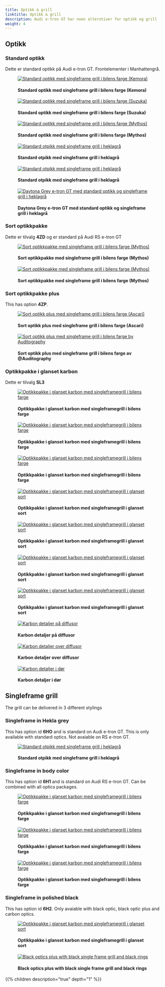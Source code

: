 ```yaml
---
title: Optikk & grill
linktitle: Optikk & grill
description: Audi e-tron GT har noen alterntiver for optikk og grill
weight: 4
---
```

<!-- markdownlint-disable MD033 -->

## Optikk

### Standard optikk

Dette er standard optikk på Audi e-tron GT. Frontelementer i Manhattengrå.

<figure>
    <a href="standardoptics_singleframebody_1.jpg">
        <img src="standardoptics_singleframebody_1s.jpg" alt="Standard optikk med singleframe grill i bilens farge (Kemora)" title="Standard optikk med singleframe grill i bilens farge (Kemora)">
    </a>
    <figcaption><h4>Standard optikk med singleframe grill i bilens farge (Kemora)</h4></figcaption>
</figure>

<figure>
    <a href="standardoptics_singleframebody_2.jpg">
        <img src="standardoptics_singleframebody_2s.jpg" alt="Standard optikk med singleframe grill i bilens farge (Suzuka)" title="Standard optikk med singleframe grill i bilens farge (Suzuka)">
    </a>
    <figcaption><h4>Standard optikk med singleframe grill i bilens farge (Suzuka)</h4></figcaption>
</figure>

<figure>
    <a href="standardoptics_singleframebody_3.jpg">
        <img src="standardoptics_singleframebody_3s.jpg" alt="Standard optikk med singleframe grill i bilens farge (Mythos)" title="Standard optikk med singleframe grill i bilens farge (Mythos)">
    </a>
    <figcaption><h4>Standard optikk med singleframe grill i bilens farge (Mythos)</h4></figcaption>
</figure>

<figure>
    <a href="standardoptics_singleframehekla_2.jpg">
        <img src="standardoptics_singleframehekla_2s.jpg" alt="Standard otpikk med singleframe grill i heklagrå" title="Standard otpikk med singleframe grill i heklagrå">
    </a>
    <figcaption><h4>Standard otpikk med singleframe grill i heklagrå</h4></figcaption>
</figure>

<figure>
    <a href="standardoptics_singleframehekla_3.jpg">
        <img src="standardoptics_singleframehekla_3s.jpg" alt="Standard otpikk med singleframe grill i heklagrå" title="Standard otpikk med singleframe grill i heklagrå">
    </a>
    <figcaption><h4>Standard otpikk med singleframe grill i heklagrå</h4></figcaption>
</figure>

<figure>
    <a href="standardoptics_singleframehekla_4.jpg">
        <img src="standardoptics_singleframehekla_4s.jpg" alt="Daytona Grey e-tron GT med standard optikk og singleframe grill i heklagrå" title="Daytona Grey e-tron GT med standard optikk og singleframe grill i heklagrå">
    </a>
    <figcaption><h4>Daytona Grey e-tron GT med standard optikk og singleframe grill i heklagrå</h4></figcaption>
</figure>

### Sort optikkpakke

Dette er tilvalg **4ZD** og er standard på Audi RS e-tron GT

<figure>
    <a href="blackoptics_singleframebody_1.jpg">
        <img src="blackoptics_singleframebody_1s.jpg" alt="Sort optikkpakke med singleframe grill i bilens farge (Mythos)" title="Sort optikkpakke med singleframe grill i bilens farge (Mythos)">
    </a>
    <figcaption><h4>Sort optikkpakke med singleframe grill i bilens farge (Mythos)</h4></figcaption>
</figure>

<figure>
    <a href="blackoptics_singleframebody_2.jpg">
        <img src="blackoptics_singleframebody_2.jpg" alt="Sort optikkpakke med singleframe grill i bilens farge (Mythos)" title="Sort optikkpakke med singleframe grill i bilens farge (Mythos)">
    </a>
    <figcaption><h4>Sort optikkpakke med singleframe grill i bilens farge (Mythos)</h4></figcaption>
</figure>

### Sort optikkpakke plus

This has option **4ZP**.

<figure>
    <a href="blackopticsplus_singleframebody_1.jpg">
        <img src="blackopticsplus_singleframebody_1s.jpg" alt="Sort optikk plus med singleframe grill i bilens farge (Ascari)" title="Sort optikk plus med singleframe grill i bilens farge (Ascari)">
    </a>
    <figcaption><h4>Sort optikk plus med singleframe grill i bilens farge (Ascari)</h4></figcaption>
</figure>

<figure>
    <a href="singleframe_bodycolor_2.jpg">
        <img src="singleframe_bodycolor_2s.jpg" alt="Sort optikk plus med singleframe grill i bilens farge by Auditography" title="Sort optikk plus med singleframe grill i bilens farge by Auditography">
    </a>
    <figcaption><h4>Sort optikk plus med singleframe grill i bilens farge av @Auditography</h4></figcaption>
</figure>

### Optikkpakke i glanset karbon

Dette er tilvalg **SL3**

<figure>
    <a href="carbonoptics_singleframebody_1.jpg">
        <img src="carbonoptics_singleframebody_1s.jpg" alt="Optikkpakke i glanset karbon med singleframegrill i bilens farge" title="Optikkpakke i glanset karbon med singleframegrill i bilens farge">
    </a>
    <figcaption><h4>Optikkpakke i glanset karbon med singleframegrill i bilens farge</h4></figcaption>
</figure>

<figure>
    <a href="carbonoptics_singleframebody_2.jpg">
        <img src="carbonoptics_singleframebody_2s.jpg" alt="Optikkpakke i glanset karbon med singleframegrill i bilens farge" title="Optikkpakke i glanset karbon med singleframegrill i bilens farge">
    </a>
    <figcaption><h4>Optikkpakke i glanset karbon med singleframegrill i bilens farge</h4></figcaption>
</figure>

<figure>
    <a href="carbonoptics_singleframebody_3.jpg">
        <img src="carbonoptics_singleframebody_3s.jpg" alt="Optikkpakke i glanset karbon med singleframegrill i bilens farge" title="Optikkpakke i glanset karbon med singleframegrill i bilens farge">
    </a>
    <figcaption><h4>Optikkpakke i glanset karbon med singleframegrill i bilens farge</h4></figcaption>
</figure>

<figure>
    <a href="carbonoptics_singleframeblack_1.jpg">
        <img src="carbonoptics_singleframeblack_1s.jpg" alt="Optikkpakke i glanset karbon med singleframegrill i glanset sort" title="Optikkpakke i glanset karbon med singleframegrill i glanset sort">
    </a>
    <figcaption><h4>Optikkpakke i glanset karbon med singleframegrill i glanset sort</h4></figcaption>
</figure>

<figure>
    <a href="carbonoptics_singleframeblack_2.jpg">
        <img src="carbonoptics_singleframeblack_2s.jpg" alt="Optikkpakke i glanset karbon med singleframegrill i glanset sort" title="Optikkpakke i glanset karbon med singleframegrill i glanset sort">
    </a>
    <figcaption><h4>Optikkpakke i glanset karbon med singleframegrill i glanset sort</h4></figcaption>
</figure>

<figure>
    <a href="carbonoptics_singleframeblack_3.jpg">
        <img src="carbonoptics_singleframeblack_3s.jpg" alt="Optikkpakke i glanset karbon med singleframegrill i glanset sort" title="Optikkpakke i glanset karbon med singleframegrill i glanset sort">
    </a>
    <figcaption><h4>Optikkpakke i glanset karbon med singleframegrill i glanset sort</h4></figcaption>
</figure>

<figure>
    <a href="carbonoptics_singleframeblack_4.jpg">
        <img src="carbonoptics_singleframeblack_4s.jpg" alt="Optikkpakke i glanset karbon med singleframegrill i glanset sort" title="Optikkpakke i glanset karbon med singleframegrill i glanset sort">
    </a>
    <figcaption><h4>Optikkpakke i glanset karbon med singleframegrill i glanset sort</h4></figcaption>
</figure>

<figure>
    <a href="carbonoptics_singleframeblack_5.jpg">
        <img src="carbonoptics_singleframeblack_5s.jpg" alt="Karbon detaljer på diffusor" title="Karbon detaljer på diffusor">
    </a>
    <figcaption><h4>Karbon detaljer på diffusor</h4></figcaption>
</figure>

<figure>
    <a href="carbonoptics_singleframeblack_6.jpg">
        <img src="carbonoptics_singleframeblack_6s.jpg" alt="Karbon detaljer over diffusor" title="Karbon detaljer over diffusor">
    </a>
    <figcaption><h4>Karbon detaljer over diffusor</h4></figcaption>
</figure>

<figure>
    <a href="carbonoptics_singleframeblack_7.jpg">
        <img src="carbonoptics_singleframeblack_7s.jpg" alt="Karbon detaljer i dør" title="Karbon detaljer i dør">
    </a>
    <figcaption><h4>Karbon detaljer i dør</h4></figcaption>
</figure>

## Singleframe grill

The grill can be delivered in 3 different stylings

### Singleframe in Hekla grey

This has option id **6HO** and is standard on Audi e-tron GT. This is only available with standard optics. Not avaiable on RS e-tron GT.

<figure>
    <a href="standardoptics_singleframehekla_1.jpg">
        <img src="standardoptics_singleframehekla_1s.jpg" alt="Standard otpikk med singleframe grill i heklagrå" title="Standard otpikk med singleframe grill i heklagrå">
    </a>
    <figcaption><h4>Standard otpikk med singleframe grill i heklagrå</h4></figcaption>
</figure>

### Singleframe in body color

This has option id **6H1** and is standard on Audi RS e-tron GT. Can be combined with all optics packages.

<figure>
    <a href="carbonoptics_singleframebody_1.jpg">
        <img src="carbonoptics_singleframebody_1s.jpg" alt="Optikkpakke i glanset karbon med singleframegrill i bilens farge" title="Optikkpakke i glanset karbon med singleframegrill i bilens farge">
    </a>
    <figcaption><h4>Optikkpakke i glanset karbon med singleframegrill i bilens farge</h4></figcaption>
</figure>

<figure>
    <a href="carbonoptics_singleframebody_2.jpg">
        <img src="carbonoptics_singleframebody_2s.jpg" alt="Optikkpakke i glanset karbon med singleframegrill i bilens farge" title="Optikkpakke i glanset karbon med singleframegrill i bilens farge">
    </a>
    <figcaption><h4>Optikkpakke i glanset karbon med singleframegrill i bilens farge</h4></figcaption>
</figure>

<figure>
    <a href="carbonoptics_singleframebody_3.jpg">
        <img src="carbonoptics_singleframebody_3s.jpg" alt="Optikkpakke i glanset karbon med singleframegrill i bilens farge" title="Optikkpakke i glanset karbon med singleframegrill i bilens farge">
    </a>
    <figcaption><h4>Optikkpakke i glanset karbon med singleframegrill i bilens farge</h4></figcaption>
</figure>

### Singleframe in polished black

This has option id **6H2**. Only avaiable with black optic, black optic plus and carbon optics.

<figure>
    <a href="carbonoptics_singleframeblack_1.jpg">
        <img src="carbonoptics_singleframeblack_1s.jpg" alt="Optikkpakke i glanset karbon med singleframegrill i glanset sort" title="Optikkpakke i glanset karbon med singleframegrill i glanset sort">
    </a>
    <figcaption><h4>Optikkpakke i glanset karbon med singleframegrill i glanset sort</h4></figcaption>
</figure>

<figure>
    <a href="blackopticsplus_singleframeblack_1.jpg">
        <img src="blackopticsplus_singleframeblack_1s.jpg" alt="Black optics plus with black single frame grill and black rings" title="Black optics plus with black single frame grill and black rings">
    </a>
    <figcaption><h4>Black optics plus with black single frame grill and black rings</h4></figcaption>
</figure>

{{% children description="true" depth="1" %}}
